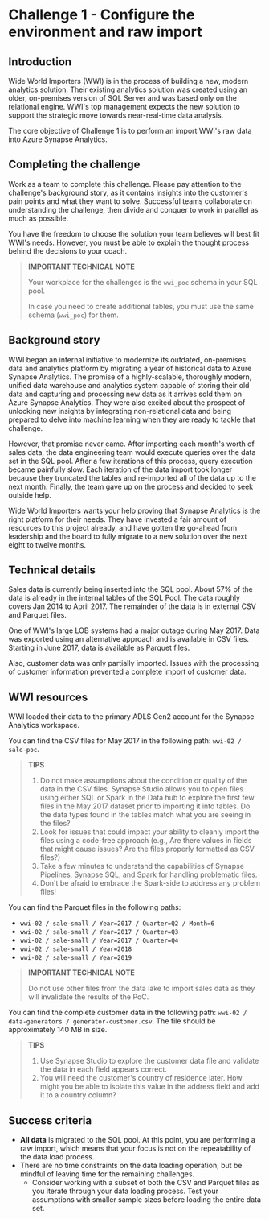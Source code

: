 # Challenge 1 - Configure the environment and raw import

## Introduction

Wide World Importers (WWI) is in the process of building a new, modern analytics solution. Their existing analytics solution was created using an older, on-premises version of SQL Server and was based only on the relational engine. WWI's top management expects the new solution to support the strategic move towards near-real-time data analysis.

The core objective of Challenge 1 is to perform an import WWI's raw data into Azure Synapse Analytics.

## Completing the challenge

Work as a team to complete this challenge. Please pay attention to the challenge's background story, as it contains insights into the customer's pain points and what they want to solve. Successful teams collaborate on understanding the challenge, then divide and conquer to work in parallel as much as possible.

You have the freedom to choose the solution your team believes will best fit WWI's needs. However, you must be able to explain the thought process behind the decisions to your coach.

> **IMPORTANT TECHNICAL NOTE**
>
> Your workplace for the challenges is the `wwi_poc` schema in your SQL pool.
>
> In case you need to create additional tables, you must use the same schema (`wwi_poc`) for them.

## Background story

WWI began an internal initiative to modernize its outdated, on-premises data and analytics platform by migrating a year of historical data to Azure Synapse Analytics. The promise of a highly-scalable, thoroughly modern, unified data warehouse and analytics system capable of storing their old data and capturing and processing new data as it arrives sold them on Azure Synapse Analytics. They were also excited about the prospect of unlocking new insights by integrating non-relational data and being prepared to delve into machine learning when they are ready to tackle that challenge.

However, that promise never came. After importing each month's worth of sales data, the data engineering team would execute queries over the data set in the SQL pool. After a few iterations of this process, query execution became painfully slow. Each iteration of the data import took longer because they truncated the tables and re-imported all of the data up to the next month. Finally, the team gave up on the process and decided to seek outside help.

Wide World Importers wants your help proving that Synapse Analytics is the right platform for their needs. They have invested a fair amount of resources to this project already, and have gotten the go-ahead from leadership and the board to fully migrate to a new solution over the next eight to twelve months.

## Technical details

Sales data is currently being inserted into the SQL pool. About 57% of the data is already in the internal tables of the SQL Pool. The data roughly covers Jan 2014 to April 2017. The remainder of the data is in external CSV and Parquet files.

One of WWI's large LOB systems had a major outage during May 2017. Data was exported using an alternative approach and is available in CSV files. Starting in June 2017, data is available as Parquet files.

Also, customer data was only partially imported. Issues with the processing of customer information prevented a complete import of customer data.

## WWI resources

WWI loaded their data to the primary ADLS Gen2 account for the Synapse Analytics workspace.

You can find the CSV files for May 2017 in the following path: `wwi-02 / sale-poc`.

> **TIPS**
>
> 1. Do not make assumptions about the condition or quality of the data in the CSV files. Synapse Studio allows you to open files using either SQL or Spark in the Data hub to explore the first few files in the May 2017 dataset prior to importing it into tables. Do the data types found in the tables match what you are seeing in the files?
> 2. Look for issues that could impact your ability to cleanly import the files using a code-free approach (e.g., Are there values in fields that might cause issues? Are the files properly formatted as CSV files?)
> 3. Take a few minutes to understand the capabilities of Synapse Pipelines, Synapse SQL, and Spark for handling problematic files.
> 4. Don't be afraid to embrace the Spark-side to address any problem files!

You can find the Parquet files in the following paths:

- `wwi-02 / sale-small / Year=2017 / Quarter=Q2 / Month=6`
- `wwi-02 / sale-small / Year=2017 / Quarter=Q3`
- `wwi-02 / sale-small / Year=2017 / Quarter=Q4`
- `wwi-02 / sale-small / Year=2018`
- `wwi-02 / sale-small / Year=2019`

> **IMPORTANT TECHNICAL NOTE**
>
> Do not use other files from the data lake to import sales data as they will invalidate the results of the PoC.

You can find the complete customer data in the following path: `wwi-02 / data-generators / generator-customer.csv`. The file should be approximately 140 MB in size.

> **TIPS**
>
> 1. Use Synapse Studio to explore the customer data file and validate the data in each field appears correct.
> 2. You will need the customer's country of residence later. How might you be able to isolate this value in the address field and add it to a country column?

## Success criteria

- **All data** is migrated to the SQL pool. At this point, you are performing a raw import, which means that your focus is not on the repeatability of the data load process.
- There are no time constraints on the data loading operation, but be mindful of leaving time for the remaining challenges.
  - Consider working with a subset of both the CSV and Parquet files as you iterate through your data loading process. Test your assumptions with smaller sample sizes before loading the entire data set.
